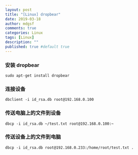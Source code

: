 ```yaml
---
layout: post
title: "[Linux] dropbear"
date: 2019-03-18
author: mdgsf
comments: true
categories: Linux
tags: [Linux]
description: ""
published: true #default true
---
```


### 安装 dropbear

```
sudo apt-get install dropbear
```

### 连接设备

```
dbclient -i id_rsa.db root@192.168.0.100
```

### 传送电脑上的文件到设备

```
dbcp -i id_rsa.db ~/test.txt root@192.168.0.100:~
```

### 传送设备上的文件到电脑

```
dbcp -i id_rsa.db root@192.168.0.233:/home/root/test.txt .
```


